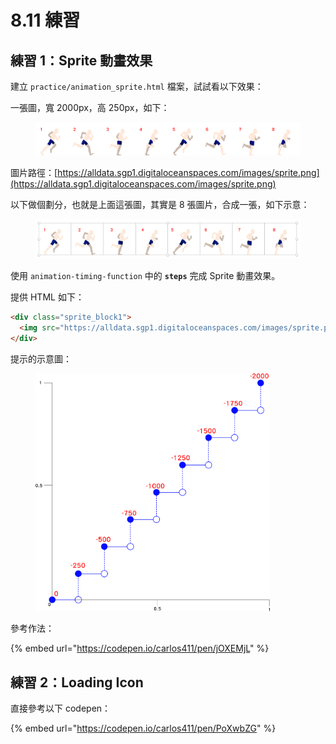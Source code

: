 # 8.11 練習

## 練習 1：Sprite 動畫效果

建立 `practice/animation_sprite.html` 檔案，試試看以下效果：

一張圖，寬 2000px，高 250px，如下：

<figure><img src="../.gitbook/assets/sprite_finish.png" alt=""><figcaption></figcaption></figure>

圖片路徑：[https://alldata.sgp1.digitaloceanspaces.com/images/sprite.png](https://alldata.sgp1.digitaloceanspaces.com/images/sprite.png)



以下做個劃分，也就是上面這張圖，其實是 8 張圖片，合成一張，如下示意：

<figure><img src="../.gitbook/assets/sprite_finish_border.png" alt=""><figcaption></figcaption></figure>

使用 `animation-timing-function` 中的 **`steps`** 完成 Sprite 動畫效果。

提供 HTML 如下：

```html
<div class="sprite_block1">
  <img src="https://alldata.sgp1.digitaloceanspaces.com/images/sprite.png">
</div>
```



提示的示意圖：

<div data-full-width="false">

<figure><img src="../.gitbook/assets/sprite_animation_hint.png" alt="" width="375"><figcaption></figcaption></figure>

</div>





參考作法：

{% embed url="https://codepen.io/carlos411/pen/jOXEMjL" %}



## 練習 2：Loading Icon

直接參考以下 codepen：

{% embed url="https://codepen.io/carlos411/pen/PoXwbZG" %}

